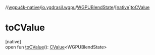 //[wgpu4k-native](../../../index.md)/[io.ygdrasil.wgpu](../index.md)/[WGPUBlendState](index.md)/[[native]toCValue]([native]to-c-value.md)

# toCValue

[native]\
open fun [toCValue]([native]to-c-value.md)(): [CValue](https://kotlinlang.org/api/core/kotlin-stdlib/kotlinx.cinterop/-c-value/index.html)&lt;WGPUBlendState&gt;